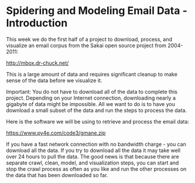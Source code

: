 # Spidering and Modeling Email Data - Introduction

This week we do the first half of a project to download, process, and visualize an email corpus from the Sakai open source project from 2004-2011:

http://mbox.dr-chuck.net/

This is a large amount of data and requires significant cleanup to make sense of the data before we visualize it.

Important: You do not have to download all of the data to complete this project.  Depending on your Internet connection, downloading nearly a gigabyte of data might be impossible.  All we want to do is to have you download a small subset of the data and run the steps to process the data.  

Here is the software we will be using to retrieve and process the email data:

https://www.py4e.com/code3/gmane.zip

If you have a fast network connection with no bandwidth charge - you can download all the data.   If you try to download all the data it may take well over 24 hours to pull the data.  The good news is that because there are separate crawl, clean, model, and visualization steps, you can start and stop the crawl process as often as you like and run the other processes on the data that has been downloaded so far.